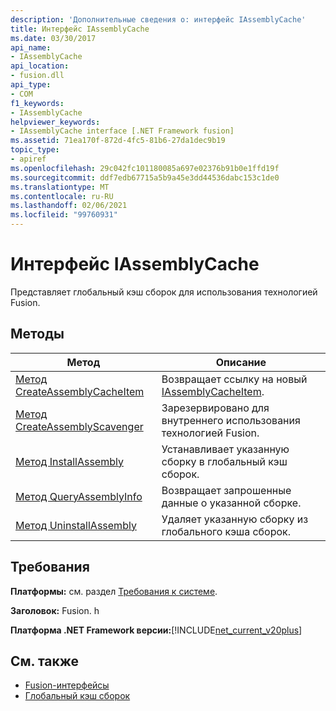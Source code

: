 ```yaml
---
description: 'Дополнительные сведения о: интерфейс IAssemblyCache'
title: Интерфейс IAssemblyCache
ms.date: 03/30/2017
api_name:
- IAssemblyCache
api_location:
- fusion.dll
api_type:
- COM
f1_keywords:
- IAssemblyCache
helpviewer_keywords:
- IAssemblyCache interface [.NET Framework fusion]
ms.assetid: 71ea170f-872d-4fc5-81b6-27da1dec9b19
topic_type:
- apiref
ms.openlocfilehash: 29c042fc101180085a697e02376b91b0e1ffd19f
ms.sourcegitcommit: ddf7edb67715a5b9a45e3dd44536dabc153c1de0
ms.translationtype: MT
ms.contentlocale: ru-RU
ms.lasthandoff: 02/06/2021
ms.locfileid: "99760931"
---
```

# <a name="iassemblycache-interface"></a>Интерфейс IAssemblyCache

Представляет глобальный кэш сборок для использования технологией Fusion.  
  
## <a name="methods"></a>Методы  
  
|Метод|Описание|  
|------------|-----------------|  
|[Метод CreateAssemblyCacheItem](iassemblycache-createassemblycacheitem-method.md)|Возвращает ссылку на новый [IAssemblyCacheItem](iassemblycacheitem-interface.md).|  
|[Метод CreateAssemblyScavenger](iassemblycache-createassemblyscavenger-method.md)|Зарезервировано для внутреннего использования технологией Fusion.|  
|[Метод InstallAssembly](iassemblycache-installassembly-method.md)|Устанавливает указанную сборку в глобальный кэш сборок.|  
|[Метод QueryAssemblyInfo](iassemblycache-queryassemblyinfo-method.md)|Возвращает запрошенные данные о указанной сборке.|  
|[Метод UninstallAssembly](iassemblycache-uninstallassembly-method.md)|Удаляет указанную сборку из глобального кэша сборок.|  
  
## <a name="requirements"></a>Требования  

 **Платформы:** см. раздел [Требования к системе](../../get-started/system-requirements.md).  
  
 **Заголовок:** Fusion. h  
  
 **Платформа .NET Framework версии:**[!INCLUDE[net_current_v20plus](../../../../includes/net-current-v20plus-md.md)]  
  
## <a name="see-also"></a>См. также

- [Fusion-интерфейсы](fusion-interfaces.md)
- [Глобальный кэш сборок](../../app-domains/gac.md)
